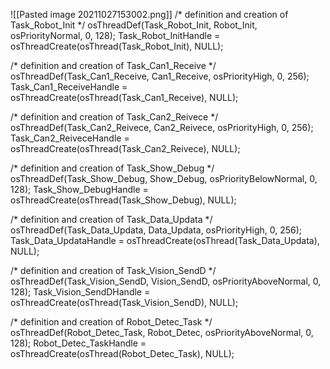![[Pasted image 20211027153002.png]]
  /* definition and creation of Task_Robot_Init */
  osThreadDef(Task_Robot_Init, Robot_Init, osPriorityNormal, 0, 128);
  Task_Robot_InitHandle = osThreadCreate(osThread(Task_Robot_Init), NULL);

  /* definition and creation of Task_Can1_Receive */
  osThreadDef(Task_Can1_Receive, Can1_Receive, osPriorityHigh, 0, 256);
  Task_Can1_ReceiveHandle = osThreadCreate(osThread(Task_Can1_Receive), NULL);

  /* definition and creation of Task_Can2_Reivece */
  osThreadDef(Task_Can2_Reivece, Can2_Reivece, osPriorityHigh, 0, 256);
  Task_Can2_ReiveceHandle = osThreadCreate(osThread(Task_Can2_Reivece), NULL);

  /* definition and creation of Task_Show_Debug */
  osThreadDef(Task_Show_Debug, Show_Debug, osPriorityBelowNormal, 0, 128);
  Task_Show_DebugHandle = osThreadCreate(osThread(Task_Show_Debug), NULL);

  /* definition and creation of Task_Data_Updata */
  osThreadDef(Task_Data_Updata, Data_Updata, osPriorityHigh, 0, 256);
  Task_Data_UpdataHandle = osThreadCreate(osThread(Task_Data_Updata), NULL);

  /* definition and creation of Task_Vision_SendD */
  osThreadDef(Task_Vision_SendD, Vision_SendD, osPriorityAboveNormal, 0, 128);
  Task_Vision_SendDHandle = osThreadCreate(osThread(Task_Vision_SendD), NULL);

  /* definition and creation of Robot_Detec_Task */
  osThreadDef(Robot_Detec_Task, Robot_Detec, osPriorityAboveNormal, 0, 128);
  Robot_Detec_TaskHandle = osThreadCreate(osThread(Robot_Detec_Task), NULL);





